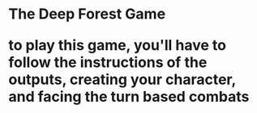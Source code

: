 <h1> The Deep Forest Game </h>
<p> to play this game, you'll have to follow the instructions of the outputs, creating your character, and facing the turn based combats </p>